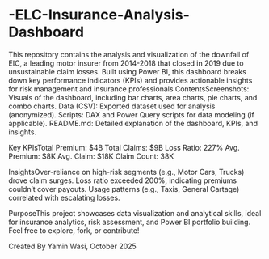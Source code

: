 # -ELC-Insurance-Analysis-Dashboard
This repository contains the analysis and visualization of the downfall of EIC, a leading motor insurer from 2014-2018 that closed in 2019 due to unsustainable claim losses. Built using Power BI, this dashboard breaks down key performance indicators (KPIs) and provides actionable insights for risk management and insurance professionals
ContentsScreenshots: Visuals of the dashboard, including bar charts, area charts, pie charts, and combo charts.
Data (CSV): Exported dataset used for analysis (anonymized).
Scripts: DAX and Power Query scripts for data modeling (if applicable).
README.md: Detailed explanation of the dashboard, KPIs, and insights.

Key KPIsTotal Premium: $4B
Total Claims: $9B
Loss Ratio: 227%
Avg. Premium: $8K
Avg. Claim: $18K
Claim Count: 38K

InsightsOver-reliance on high-risk segments (e.g., Motor Cars, Trucks) drove claim surges.
Loss ratio exceeded 200%, indicating premiums couldn’t cover payouts.
Usage patterns (e.g., Taxis, General Cartage) correlated with escalating losses.

PurposeThis project showcases data visualization and analytical skills, ideal for insurance analytics, risk assessment, and Power BI portfolio building. Feel free to explore, fork, or contribute!

Created By Yamin Wasi, October 2025


